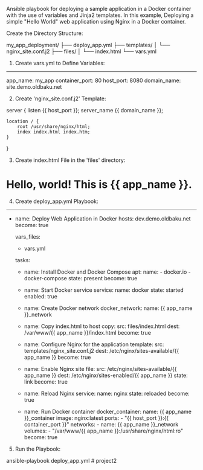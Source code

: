 
Ansible playbook for deploying a sample application in a Docker container with the use of variables and Jinja2 templates. In this example, Deploying a simple "Hello World" web application using Nginx in a Docker container.

Create the Directory Structure:

my_app_deployment/
├── deploy_app.yml
├── templates/
│   └── nginx_site.conf.j2
├── files/
│   └── index.html
└── vars.yml

1) Create vars.yml to Define Variables:

---
app_name: my_app
container_port: 80
host_port: 8080
domain_name: site.demo.oldbaku.net

2) Create 'nginx_site.conf.j2' Template:

server {
    listen {{ host_port }};
    server_name {{ domain_name }};

    location / {
        root /usr/share/nginx/html;
        index index.html index.htm;
    }
}

3) Create index.html File in the 'files' directory:


<!DOCTYPE html>
<html>
<head>
    <title>{{ app_name }} - Hello World</title>
</head>
<body>
    <h1>Hello, world! This is {{ app_name }}.</h1>
</body>
</html>

4) Create deploy_app.yml Playbook:

---
- name: Deploy Web Application in Docker
  hosts: dev.demo.oldbaku.net
  become: true

  vars_files:
    - vars.yml

  tasks:
    - name: Install Docker and Docker Compose
      apt:
        name:
          - docker.io
          - docker-compose
        state: present
      become: true

    - name: Start Docker service
      service:
        name: docker
        state: started
        enabled: true

    - name: Create Docker network
      docker_network:
        name: {{ app_name }}_network

    - name: Copy index.html to host
      copy:
        src: files/index.html
        dest: /var/www/{{ app_name }}/index.html
      become: true

    - name: Configure Nginx for the application
      template:
        src: templates/nginx_site.conf.j2
        dest: /etc/nginx/sites-available/{{ app_name }}
      become: true

    - name: Enable Nginx site
      file:
        src: /etc/nginx/sites-available/{{ app_name }}
        dest: /etc/nginx/sites-enabled/{{ app_name }}
        state: link
      become: true

    - name: Reload Nginx
      service:
        name: nginx
        state: reloaded
      become: true

    - name: Run Docker container
      docker_container:
        name: {{ app_name }}_container
        image: nginx:latest
        ports:
          - "{{ host_port }}:{{ container_port }}"
        networks:
          - name: {{ app_name }}_network
        volumes:
          - "/var/www/{{ app_name }}:/usr/share/nginx/html:ro"
      become: true

      
5) Run the Playbook:

ansible-playbook deploy_app.yml
#   p r o j e c t 2 
 
 
